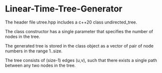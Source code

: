 # Linear-Time-Tree-Generator

The header file utree.hpp includes a c++20 class undirected_tree. 

The class constructor has a single parameter that specifies the number of nodes in the tree.

The generated tree is stored in the class object as a vector of pair of node numbers in the range 1..size. 

The tree consists of (size-1) edges (u,v), such that there exists a single path between any two nodes in the tree. 
